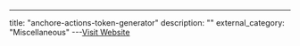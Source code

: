 ---
title: "anchore-actions-token-generator"
description: ""
external_category: "Miscellaneous"
---[Visit Website](https://github.com/apps/anchore-actions-token-generator)

